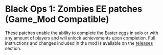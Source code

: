 # Black Ops 1: Zombies EE patches (Game_Mod Compatible)

These patches enable the ability to complete the Easter eggs in solo or with any amount of players and will unlock achievements upon completion. Full instructions and changes included in the mod is available on the [releases](https://github.com/ReubenUKGB/black-ops-one-zombies-ee-patches/releases/tag/v1.1.3-black-ops-one-zombies-ee-patches-game_mod_compatible) section.
